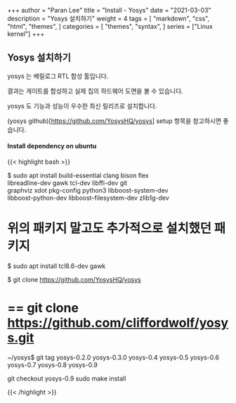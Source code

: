 +++
author = "Paran Lee"
title = "Install - Yosys"
date = "2021-03-03"
description = "Yosys 설치하기"
weight = 4
tags = [
    "markdown",
    "css",
    "html",
    "themes",
]
categories = [
    "themes",
    "syntax",
]
series = ["Linux kernel"]
+++

## Yosys 설치하기

yosys 는 베릴로그 RTL 합성 툴입니다. 

결과는 게이트를 합성하고 실제 칩의 하드웨어 도면을 볼 수 있습니다.

yosys 도 기능과 성능이 우수한 최신 릴리즈로 설치합니다.

(yosys github)[https://github.com/YosysHQ/yosys] setup 항목을 참고하시면 좋습니다.

#### Install dependency on ubuntu
{{< highlight bash >}}

$ sudo apt install build-essential clang bison flex \
	libreadline-dev gawk tcl-dev libffi-dev git \
	graphviz xdot pkg-config python3 libboost-system-dev \
	libboost-python-dev libboost-filesystem-dev zlib1g-dev

# 위의 패키지 말고도 추가적으로 설치했던 패키지
$ sudo apt install tcl8.6-dev gawk

$ git clone https://github.com/YosysHQ/yosys
# == git clone https://github.com/cliffordwolf/yosys.git

~/yosys$ git tag
yosys-0.2.0
yosys-0.3.0
yosys-0.4
yosys-0.5
yosys-0.6
yosys-0.7
yosys-0.8
yosys-0.9

git checkout yosys-0.9
sudo make install

{{< /highlight >}}

